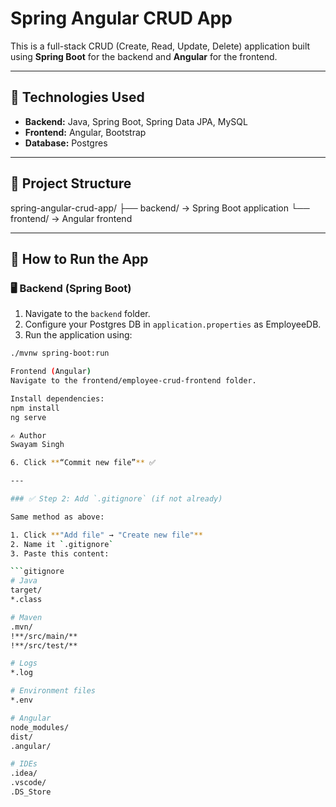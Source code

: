 # Spring Angular CRUD App

This is a full-stack CRUD (Create, Read, Update, Delete) application built using **Spring Boot** for the backend and **Angular** for the frontend.

---

## 🚀 Technologies Used

- **Backend:** Java, Spring Boot, Spring Data JPA, MySQL
- **Frontend:** Angular, Bootstrap
- **Database:** Postgres

---

## 📁 Project Structure
spring-angular-crud-app/
├── backend/ → Spring Boot application
└── frontend/ → Angular frontend


---

## 🔧 How to Run the App

### 🖥️ Backend (Spring Boot)

1. Navigate to the `backend` folder.
2. Configure your Postgres DB in `application.properties` as EmployeeDB.
3. Run the application using:

```bash
./mvnw spring-boot:run

Frontend (Angular)
Navigate to the frontend/employee-crud-frontend folder.

Install dependencies:
npm install
ng serve

✍️ Author
Swayam Singh

6. Click **“Commit new file”** ✅

---

### ✅ Step 2: Add `.gitignore` (if not already)

Same method as above:

1. Click **"Add file" → "Create new file"**
2. Name it `.gitignore`
3. Paste this content:

```gitignore
# Java
target/
*.class

# Maven
.mvn/
!**/src/main/**
!**/src/test/**

# Logs
*.log

# Environment files
*.env

# Angular
node_modules/
dist/
.angular/

# IDEs
.idea/
.vscode/
.DS_Store
